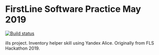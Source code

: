 # FirstLine Software Practice May 2019

[![Build status](https://ci.appveyor.com/api/projects/status/8abu51a7gux7y7v5?svg=true)](https://ci.appveyor.com/project/vkamiansky/hackathonfls2019)

ills project. Inventory helper skill using Yandex Alice. Originally from FLS Hackathon 2019.
